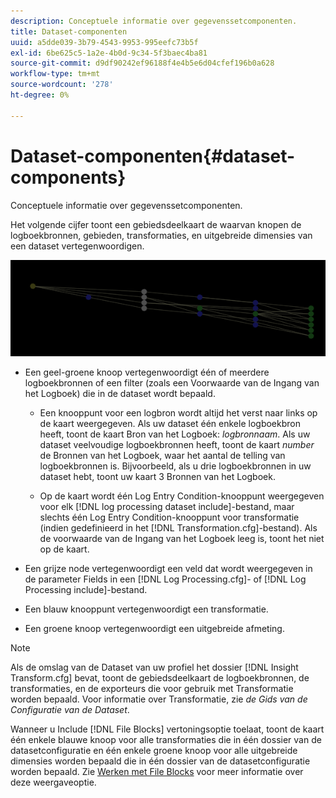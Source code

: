 ```yaml
---
description: Conceptuele informatie over gegevenssetcomponenten.
title: Dataset-componenten
uuid: a5dde039-3b79-4543-9953-995eefc73b5f
exl-id: 6be625c5-1a2e-4b0d-9c34-5f3baec4ba81
source-git-commit: d9df90242ef96188f4e4b5e6d04cfef196b0a628
workflow-type: tm+mt
source-wordcount: '278'
ht-degree: 0%

---
```


# Dataset-componenten{#dataset-components}

Conceptuele informatie over gegevenssetcomponenten.

Het volgende cijfer toont een gebiedsdeelkaart de waarvan knopen de logboekbronnen, gebieden, transformaties, en uitgebreide dimensies van een dataset vertegenwoordigen.

![](assets/vis_DependencyMap.png)

* Een geel-groene knoop vertegenwoordigt één of meerdere logboekbronnen of een filter (zoals een Voorwaarde van de Ingang van het Logboek) die in de dataset wordt bepaald.

   * Een knooppunt voor een logbron wordt altijd het verst naar links op de kaart weergegeven. Als uw dataset één enkele logboekbron heeft, toont de kaart Bron van het Logboek: *logbronnaam*. Als uw dataset veelvoudige logboekbronnen heeft, toont de kaart *number* de Bronnen van het Logboek, waar het aantal de telling van logboekbronnen is. Bijvoorbeeld, als u drie logboekbronnen in uw dataset hebt, toont uw kaart 3 Bronnen van het Logboek.

   * Op de kaart wordt één Log Entry Condition-knooppunt weergegeven voor elk [!DNL log processing dataset include]-bestand, maar slechts één Log Entry Condition-knooppunt voor transformatie (indien gedefinieerd in het [!DNL Transformation.cfg]-bestand). Als de voorwaarde van de Ingang van het Logboek leeg is, toont het niet op de kaart.

* Een grijze node vertegenwoordigt een veld dat wordt weergegeven in de parameter Fields in een [!DNL Log Processing.cfg]- of [!DNL Log Processing include]-bestand.

* Een blauw knooppunt vertegenwoordigt een transformatie.
* Een groene knoop vertegenwoordigt een uitgebreide afmeting.

>[!NOTE]
>
>Als de omslag van de Dataset van uw profiel het dossier [!DNL Insight Transform.cfg] bevat, toont de gebiedsdeelkaart de logboekbronnen, de transformaties, en de exporteurs die voor gebruik met Transformatie worden bepaald. Voor informatie over Transformatie, zie *de Gids van de Configuratie van de Dataset*.

Wanneer u Include [!DNL File Blocks] vertoningsoptie toelaat, toont de kaart één enkele blauwe knoop voor alle transformaties die in één dossier van de datasetconfiguratie en één enkele groene knoop voor alle uitgebreide dimensies worden bepaald die in één dossier van de datasetconfiguratie worden bepaald. Zie [Werken met File Blocks](../../../../../home/c-get-started/c-admin-intrf/c-dataset-mgrs/c-dep-maps/c-wkg-file-blocks.md#concept-3652bbabfbd34449a5f842d8aa598efc) voor meer informatie over deze weergaveoptie.
